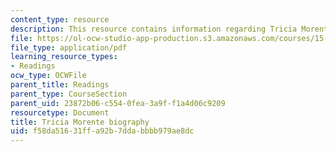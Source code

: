 ```yaml
---
content_type: resource
description: This resource contains information regarding Tricia Morente biography.
file: https://ol-ocw-studio-app-production.s3.amazonaws.com/courses/15-232-business-model-innovation-global-health-in-frontier-markets-fall-2013/f58da51631ffa92b7ddabbbb979ae8dc_MIT_15_232F13_11_Tric_Mor_bio.pdf
file_type: application/pdf
learning_resource_types:
- Readings
ocw_type: OCWFile
parent_title: Readings
parent_type: CourseSection
parent_uid: 23872b06-c554-0fea-3a9f-f1a4d06c9209
resourcetype: Document
title: Tricia Morente biography
uid: f58da516-31ff-a92b-7dda-bbbb979ae8dc
---
```

